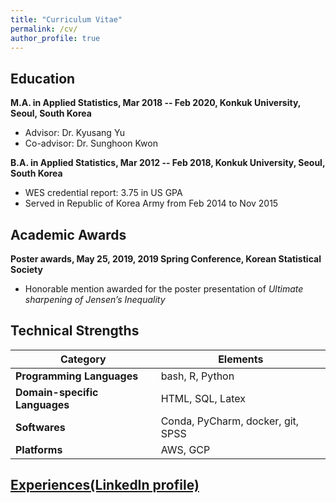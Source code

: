 ```yaml
---
title: "Curriculum Vitae"
permalink: /cv/
author_profile: true
---
```


## Education
__M.A. in Applied Statistics, Mar 2018 -- Feb 2020, Konkuk University, Seoul, South Korea__
* Advisor: Dr. Kyusang Yu
* Co-advisor: Dr. Sunghoon Kwon

__B.A. in Applied Statistics, Mar 2012 -- Feb 2018, Konkuk University, Seoul, South Korea__
* WES credential report: 3.75 in US GPA
* Served in Republic of Korea Army from Feb 2014 to Nov 2015

## Academic Awards
__Poster awards, May 25, 2019, 2019 Spring Conference, Korean Statistical Society__
* Honorable mention awarded for the poster presentation of _Ultimate sharpening of Jensen’s Inequality_

## Technical Strengths

<table font-size="medium"><thead><tr><th>Category</th><th>Elements</th></tr></thead><tbody><tr><td><strong>Programming Languages</strong></td><td>bash, R, Python</td></tr><tr><td><strong>Domain-specific Languages</strong></td><td>HTML, SQL, Latex</td></tr><tr><td><strong>Softwares</strong></td><td>Conda, PyCharm, docker, git, SPSS</td></tr><tr><td><strong>Platforms</strong></td><td>AWS, GCP</td></tr></tbody></table>

## <a href='https://www.linkedin.com/in/jaehochang92/?locale=en_US' target='_blank'>Experiences(LinkedIn profile)</a>